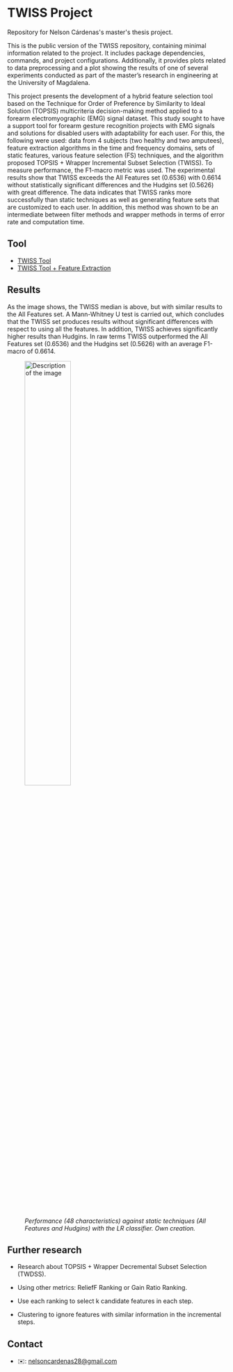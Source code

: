 # TWISS Project

Repository for Nelson Cárdenas's master's thesis project.

This is the public version of the TWISS repository, containing minimal information related to the project. It includes package dependencies, commands, and project configurations. Additionally, it provides plots related to data preprocessing and a plot showing the results of one of several experiments conducted as part of the master’s research in engineering at the University of Magdalena.

This project presents the development of a hybrid feature selection tool based on the Technique for Order of Preference by Similarity to Ideal Solution (TOPSIS) multicriteria decision-making method applied to a forearm electromyographic (EMG) signal dataset. This study sought to have a support tool for forearm gesture recognition projects with EMG signals and solutions for disabled users with adaptability for each user. For this, the following were used: data from 4 subjects (two healthy and two amputees), feature extraction algorithms in the time and frequency domains, sets of static features, various feature selection (FS) techniques, and the algorithm proposed TOPSIS + Wrapper Incremental Subset Selection (TWISS). To measure performance, the F1-macro metric was used. The experimental results show that TWISS exceeds the All Features set (0.6536) with 0.6614 without statistically significant differences and the Hudgins set (0.5626) with great difference. The data indicates that TWISS ranks more successfully than static techniques as well as generating feature sets that are customized to each user. In addition, this method was shown to be an intermediate between filter methods and wrapper methods in terms of error rate and computation time.


## Tool
- [TWISS Tool](https://colab.research.google.com/drive/1izDHLwcZMSNXFMrl6luxzco1cBTnjIUy#scrollTo=zuNPZYjjzH2g)
- [TWISS Tool + Feature Extraction](https://colab.research.google.com/drive/1FR3xkad-RDvly9OLZYEP_mZYXLw_zWQ8)

## Results

As the image shows, the TWISS median is above, but with similar results to the All Features set. A Mann-Whitney U test is carried out, which concludes that the TWISS set produces results without significant differences with respect to using all the features. In addition, TWISS achieves significantly higher results than Hudgins. In raw terms TWISS outperformed the All Features set (0.6536) and the Hudgins set (0.5626) with an average F1-macro of 0.6614.

<figure>
  <img src="https://github.com/user-attachments/assets/cca1c5c3-0373-4742-87b7-6761e307b3e3" alt="Description of the image" style="width: 50%; height: auto;"">
  <figcaption>
    <br><i>Performance (48 characteristics) against static techniques (All Features and Hudgins) with the LR classifier. Own creation.</i>
  </figcaption>
</figure>

## Further research

- Research about TOPSIS + Wrapper Decremental Subset Selection (TWDSS).

- Using other metrics: ReliefF Ranking or Gain Ratio Ranking.

- Use each ranking to select k candidate features in each step.

- Clustering to ignore features with similar information in the incremental steps.

## Contact

- ✉️: nelsoncardenas28@gmail.com
